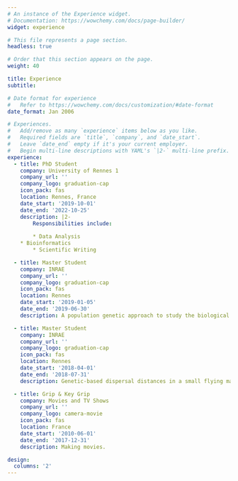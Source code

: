 ```yaml
---
# An instance of the Experience widget.
# Documentation: https://wowchemy.com/docs/page-builder/
widget: experience

# This file represents a page section.
headless: true

# Order that this section appears on the page.
weight: 40

title: Experience
subtitle:

# Date format for experience
#   Refer to https://wowchemy.com/docs/customization/#date-format
date_format: Jan 2006

# Experiences.
#   Add/remove as many `experience` items below as you like.
#   Required fields are `title`, `company`, and `date_start`.
#   Leave `date_end` empty if it's your current employer.
#   Begin multi-line descriptions with YAML's `|2-` multi-line prefix.
experience:
  - title: PhD Student
    company: University of Rennes 1
    company_url: ''
    company_logo: graduation-cap
    icon_pack: fas
    location: Rennes, France
    date_start: '2019-10-01'
    date_end: '2022-10-25'
    description: |2-
        Responsibilities include:
        
        * Data Analysis
	* Bioinformatics
        * Scientific Writing

  - title: Master Student
    company: INRAE
    company_url: ''
    company_logo: graduation-cap
    icon_pack: fas
    location: Rennes
    date_start: '2019-01-05'
    date_end: '2019-06-30'
    description: A population genetic approach to study the biological invasion by the topmouth gudgeon fish.

  - title: Master Student
    company: INRAE
    company_url: ''
    company_logo: graduation-cap
    icon_pack: fas
    location: Rennes
    date_start: '2018-04-01'
    date_end: '2018-07-31'
    description: Genetic-based dispersal distances in a small flying mammal, the lesser horseshoe bat.

  - title: Grip & Key Grip
    company: Movies and TV Shows
    company_url: ''
    company_logo: camera-movie
    icon_pack: fas
    location: France
    date_start: '2010-06-01'
    date_end: '2017-12-31'
    description: Making movies.

design:
  columns: '2'
---
```

